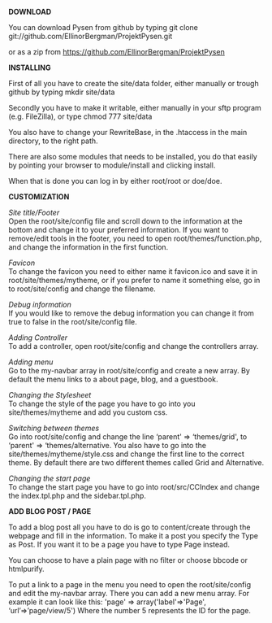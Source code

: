 <strong>DOWNLOAD</strong>

You can download Pysen from github by typing
git clone git://github.com/EllinorBergman/ProjektPysen.git

or as a zip from
https://github.com/EllinorBergman/ProjektPysen


<strong>INSTALLING</strong>

First of all you have to create the site/data folder, either manually or trough github by typing
mkdir site/data

Secondly you have to make it writable, either manually in your sftp program (e.g. FileZilla), or type
chmod 777 site/data

You also have to change your RewriteBase, in the .htaccess in the main directory, to the right path.

There are also some modules that needs to be installed, you do that easily by pointing your browser to module/install and clicking install.

When that is done you can log in by either root/root or doe/doe.

<strong>CUSTOMIZATION</strong>

<em>Site title/Footer</em><br />
Open the root/site/config file and scroll down to the information at the bottom and change it to your preferred information. If you want to remove/edit tools in the footer, you need to open root/themes/function.php, and change the information in the first function.

<em>Favicon</em><br />
To change the favicon you need to either name it favicon.ico and save it in root/site/themes/mytheme, or if you prefer to name it something else, go in to root/site/config and change the filename.

<em>Debug information</em> <br />
If you would like to remove the debug information you can change it from true to false in the root/site/config file.

<em>Adding Controller</em> <br />
To add a controller, open root/site/config and change the controllers array.

<em>Adding menu</em> <br />
Go to the my-navbar array in root/site/config and create a new array. By default the menu links to a about page, blog, and a guestbook.

<em>Changing the Stylesheet</em> <br />
To change the style of the page you have to go into you site/themes/mytheme and add you custom css.

<em>Switching between themes</em> <br />
Go into root/site/config and change the line ‘parent' => ‘themes/grid', to ‘parent' => ‘themes/alternative. You also have to go into the site/themes/mytheme/style.css and change the first line to the correct theme. By default there are two different themes called Grid and Alternative.

<em>Changing the start page</em> <br />
To change the start page you have to go into root/src/CCIndex and change the index.tpl.php and the sidebar.tpl.php.


<strong>ADD BLOG POST / PAGE</strong>

To add a blog post all you have to do is go to content/create through the webpage and fill in the information. To make it a post you specify the Type as Post. If you want it to be a page you have to type Page instead. 

You can choose to have a plain page with no filter or choose bbcode or htmlpurify. 

To put a link to a page in the menu you need to open the root/site/config and edit the my-navbar array. There you can add a new menu array. For example it can look like this: 
'page' => array('label'=>'Page', ‘url’=>’page/view/5')
Where the number 5 represents the ID for the page. 
